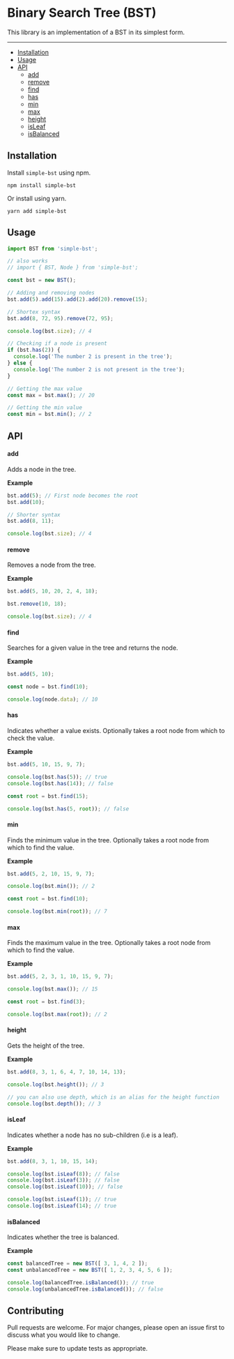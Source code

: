 # Binary Search Tree (BST)

This library is an implementation of a BST in its simplest form.

---

- [Installation](#installation)
- [Usage](#usage)
- [API](#api)
  - [add](#add)
  - [remove](#remove)
  - [find](#find)
  - [has](#has)
  - [min](#min)
  - [max](#max)
  - [height](#height)
  - [isLeaf](#isLeaf)
  - [isBalanced](#isBalanced)

## Installation

Install `simple-bst` using npm.

```shell
npm install simple-bst
```

Or install using yarn.

```shell
yarn add simple-bst
```

## Usage

```JavaScript
import BST from 'simple-bst';

// also works
// import { BST, Node } from 'simple-bst';

const bst = new BST();

// Adding and removing nodes
bst.add(5).add(15).add(2).add(20).remove(15);

// Shortex syntax
bst.add(8, 72, 95).remove(72, 95);

console.log(bst.size); // 4

// Checking if a node is present
if (bst.has(2)) {
  console.log('The number 2 is present in the tree');
} else {
  console.log('The number 2 is not present in the tree');
}

// Getting the max value
const max = bst.max(); // 20

// Getting the min value
const min = bst.min(); // 2
```

## API

#### add
Adds a node in the tree.

**Example**

```JavaScript
bst.add(5); // First node becomes the root
bst.add(10);

// Shorter syntax
bst.add(8, 11);

console.log(bst.size); // 4
```

#### remove
Removes a node from the tree.

**Example**

```JavaScript
bst.add(5, 10, 20, 2, 4, 18);

bst.remove(10, 18);

console.log(bst.size); // 4
```

#### find
Searches for a given value in the tree and returns the node.

**Example**

```JavaScript
bst.add(5, 10);

const node = bst.find(10);

console.log(node.data); // 10
```

#### has
Indicates whether a value exists. Optionally takes a root node from which to check the value.

**Example**

```JavaScript
bst.add(5, 10, 15, 9, 7);

console.log(bst.has(5)); // true
console.log(bst.has(14)); // false

const root = bst.find(15);

console.log(bst.has(5, root)); // false
```

#### min
Finds the minimum value in the tree. Optionally takes a root node from which to find the value.

**Example**

```JavaScript
bst.add(5, 2, 10, 15, 9, 7);

console.log(bst.min()); // 2

const root = bst.find(10);

console.log(bst.min(root)); // 7
```

#### max
Finds the maximum value in the tree. Optionally takes a root node from which to find the value.

**Example**

```JavaScript
bst.add(5, 2, 3, 1, 10, 15, 9, 7);

console.log(bst.max()); // 15

const root = bst.find(3);

console.log(bst.max(root)); // 2
```

#### height
Gets the height of the tree.

**Example**

```JavaScript
bst.add(8, 3, 1, 6, 4, 7, 10, 14, 13);

console.log(bst.height()); // 3

// you can also use depth, which is an alias for the height function
console.log(bst.depth()); // 3
```

#### isLeaf
Indicates whether a node has no sub-children (i.e is a leaf).

**Example**

```JavaScript
bst.add(8, 3, 1, 10, 15, 14);

console.log(bst.isLeaf(8)); // false
console.log(bst.isLeaf(3)); // false
console.log(bst.isLeaf(10)); // false

console.log(bst.isLeaf(1)); // true
console.log(bst.isLeaf(14); // true
```

#### isBalanced
Indicates whether the tree is balanced.

**Example**

```JavaScript
const balancedTree = new BST([ 3, 1, 4, 2 ]);
const unbalancedTree = new BST([ 1, 2, 3, 4, 5, 6 ]);

console.log(balancedTree.isBalanced()); // true
console.log(unbalancedTree.isBalanced()); // false
```

## Contributing
Pull requests are welcome. For major changes, please open an issue first to discuss what you would like to change.

Please make sure to update tests as appropriate.
